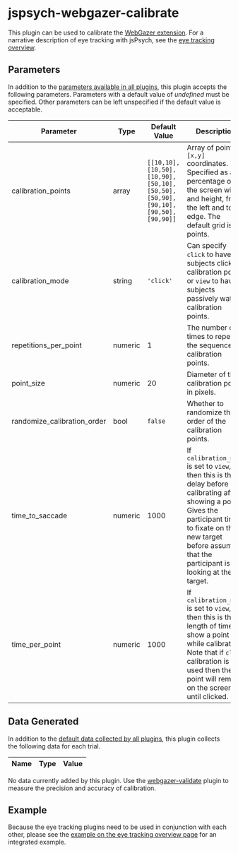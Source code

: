 # jspsych-webgazer-calibrate

This plugin can be used to calibrate the [WebGazer extension](../extensions/jspsych-ext-webgazer). For a narrative description of eye tracking with jsPsych, see the [eye tracking overview](../overview/eye-tracking). 

## Parameters

In addition to the [parameters available in all plugins](../overview/plugins.md#parameters-available-in-all-plugins), this plugin accepts the following parameters. Parameters with a default value of *undefined* must be specified. Other parameters can be left unspecified if the default value is acceptable.

Parameter | Type | Default Value | Description
----------|------|---------------|------------
calibration_points | array | `[[10,10], [10,50], [10,90], [50,10], [50,50], [50,90], [90,10], [90,50], [90,90]]` | Array of points in `[x,y]` coordinates. Specified as a percentage of the screen width and height, from the left and top edge. The default grid is 9 points.
calibration_mode | string | `'click'` | Can specify `click` to have subjects click on calibration points or `view` to have subjects passively watch calibration points.
repetitions_per_point | numeric | 1 | The number of times to repeat the sequence of calibration points.
point_size | numeric | 20 | Diameter of the calibration points in pixels.
randomize_calibration_order | bool | `false` | Whether to randomize the order of the calibration points.
time_to_saccade | numeric | 1000 | If `calibration_mode` is set to `view`, then this is the delay before calibrating after showing a point. Gives the participant time to fixate on the new target before assuming that the participant is looking at the target.
time_per_point | numeric | 1000 | If `calibration_mode` is set to `view`, then this is the length of time to show a point while calibrating. Note that if `click` calibration is used then the point will remain on the screen until clicked.

## Data Generated

In addition to the [default data collected by all plugins](../overview/plugins.md#data-collected-by-all-plugins), this plugin collects the following data for each trial.

Name | Type | Value
-----|------|------

No data currently added by this plugin. Use the [webgazer-validate](jspsych-webgazer-validate) plugin to measure the precision and accuracy of calibration.

## Example

Because the eye tracking plugins need to be used in conjunction with each other, please see the [example on the eye tracking overview page](../overview/eye-tracking.md#example) for an integrated example. 

